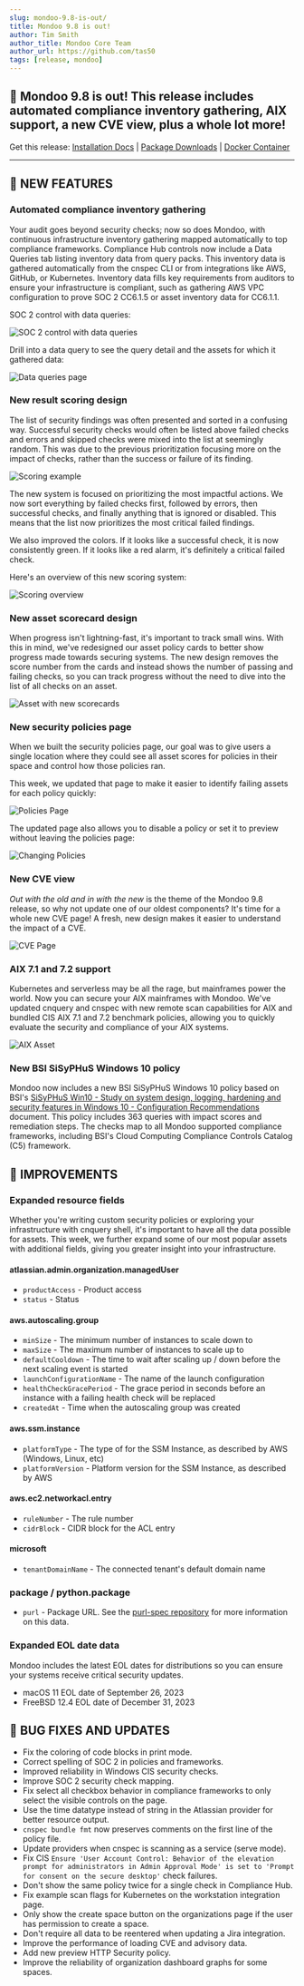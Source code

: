 ```yaml
---
slug: mondoo-9.8-is-out/
title: Mondoo 9.8 is out!
author: Tim Smith
author_title: Mondoo Core Team
author_url: https://github.com/tas50
tags: [release, mondoo]
---
```


## 🥳 Mondoo 9.8 is out! This release includes automated compliance inventory gathering, AIX support, a new CVE view, plus a whole lot more!

Get this release: [Installation Docs](/cnspec/) | [Package Downloads](https://releases.mondoo.com/cnspec/) | [Docker Container](https://hub.docker.com/r/mondoo/cnspec)

---

## 🎉 NEW FEATURES

### Automated compliance inventory gathering

Your audit goes beyond security checks; now so does Mondoo, with continuous infrastructure inventory gathering mapped automatically to top compliance frameworks. Compliance Hub controls now include a Data Queries tab listing inventory data from query packs. This inventory data is gathered automatically from the cnspec CLI or from integrations like AWS, GitHub, or Kubernetes. Inventory data fills key requirements from auditors to ensure your infrastructure is compliant, such as gathering AWS VPC configuration to prove SOC 2 CC6.1.5 or asset inventory data for CC6.1.1.

SOC 2 control with data queries:

![SOC 2 control with data queries](/img/releases/2023-11-21-mondoo-9.8.0-is-out/soc2_control.png)

Drill into a data query to see the query detail and the assets for which it gathered data:

![Data queries page](/img/releases/2023-11-21-mondoo-9.8.0-is-out/data_query.png)

### New result scoring design

The list of security findings was often presented and sorted in a confusing way. Successful security checks would often be listed above failed checks and errors and skipped checks were mixed into the list at seemingly random. This was due to the previous prioritization focusing more on the impact of checks, rather than the success or failure of its finding.

![Scoring example](/img/releases/2023-11-21-mondoo-9.8.0-is-out/scoring_example.png)

The new system is focused on prioritizing the most impactful actions. We now sort everything by failed checks first, followed by errors, then successful checks, and finally anything that is ignored or disabled. This means that the list now prioritizes the most critical failed findings.

We also improved the colors. If it looks like a successful check, it is now consistently green. If it looks like a red alarm, it's definitely a critical failed check.

Here's an overview of this new scoring system:

![Scoring overview](/img/releases/2023-11-21-mondoo-9.8.0-is-out/scoring_overview.png)

### New asset scorecard design

When progress isn't lightning-fast, it's important to track small wins. With this in mind, we've redesigned our asset policy cards to better show progress made towards securing systems. The new design removes the score number from the cards and instead shows the number of passing and failing checks, so you can track progress without the need to dive into the list of all checks on an asset.

![Asset with new scorecards](/img/releases/2023-11-21-mondoo-9.8.0-is-out/score_cards.png)

### New security policies page

When we built the security policies page, our goal was to give users a single location where they could see all asset scores for policies in their space and control how those policies ran.

This week, we updated that page to make it easier to identify failing assets for each policy quickly:

![Policies Page](/img/releases/2023-11-21-mondoo-9.8.0-is-out/policies.png)

The updated page also allows you to disable a policy or set it to preview without leaving the policies page:

![Changing Policies](/img/releases/2023-11-21-mondoo-9.8.0-is-out/policy_changes.png)

### New CVE view

_Out with the old and in with the new_ is the theme of the Mondoo 9.8 release, so why not update one of our oldest components? It's time for a whole new CVE page! A fresh, new design makes it easier to understand the impact of a CVE.

![CVE Page](/img/releases/2023-11-21-mondoo-9.8.0-is-out/cve.png)

### AIX 7.1 and 7.2 support

Kubernetes and serverless may be all the rage, but mainframes power the world. Now you can secure your AIX mainframes with Mondoo. We've updated cnquery and cnspec with new remote scan capabilities for AIX and bundled CIS AIX 7.1 and 7.2 benchmark policies, allowing you to quickly evaluate the security and compliance of your AIX systems.

![AIX Asset](/img/releases/2023-11-21-mondoo-9.8.0-is-out/aix_asset.png)

### New BSI SiSyPHuS Windows 10 policy

Mondoo now includes a new BSI SiSyPHuS Windows 10 policy based on BSI's [SiSyPHuS Win10 - Study on system design, logging, hardening and security features in Windows 10 - Configuration Recommendations](https://www.bsi.bund.de/EN/Service-Navi/Publikationen/Studien/SiSyPHuS_Win10/AP11/SiSyPHuS_AP11_node.html) document. This policy includes 363 queries with impact scores and remediation steps. The checks map to all Mondoo supported compliance frameworks, including BSI's Cloud Computing Compliance Controls Catalog (C5) framework.

## 🧹 IMPROVEMENTS

### Expanded resource fields

Whether you're writing custom security policies or exploring your infrastructure with cnquery shell, it's important to have all the data possible for assets. This week, we further expand some of our most popular assets with additional fields, giving you greater insight into your infrastructure.

#### atlassian.admin.organization.managedUser

- `productAccess` - Product access
- `status` - Status

#### aws.autoscaling.group

- `minSize` - The minimum number of instances to scale down to
- `maxSize` - The maximum number of instances to scale up to
- `defaultCooldown` - The time to wait after scaling up / down before the next scaling event is started
- `launchConfigurationName` - The name of the launch configuration
- `healthCheckGracePeriod` - The grace period in seconds before an instance with a failing health check will be replaced
- `createdAt` - Time when the autoscaling group was created

#### aws.ssm.instance

- `platformType` - The type of for the SSM Instance, as described by AWS (Windows, Linux, etc)
- `platformVersion` - Platform version for the SSM Instance, as described by AWS

#### aws.ec2.networkacl.entry

- `ruleNumber` - The rule number
- `cidrBlock` - CIDR block for the ACL entry

#### microsoft

- `tenantDomainName` - The connected tenant's default domain name

### package / python.package

- `purl` - Package URL. See the [purl-spec repository](https://github.com/package-url/purl-spec) for more information on this data.

### Expanded EOL date data

Mondoo includes the latest EOL dates for distributions so you can ensure your systems receive critical security updates.

- macOS 11 EOL date of September 26, 2023
- FreeBSD 12.4 EOL date of December 31, 2023

## 🐛 BUG FIXES AND UPDATES

- Fix the coloring of code blocks in print mode.
- Correct spelling of SOC 2 in policies and frameworks.
- Improved reliability in Windows CIS security checks.
- Improve SOC 2 security check mapping.
- Fix select all checkbox behavior in compliance frameworks to only select the visible controls on the page.
- Use the time datatype instead of string in the Atlassian provider for better resource output.
- `cnspec bundle fmt` now preserves comments on the first line of the policy file.
- Update providers when cnspec is scanning as a service (serve mode).
- Fix CIS `Ensure 'User Account Control: Behavior of the elevation prompt for administrators in Admin Approval Mode' is set to 'Prompt for consent on the secure desktop'` check failures.
- Don't show the same policy twice for a single check in Compliance Hub.
- Fix example scan flags for Kubernetes on the workstation integration page.
- Only show the create space button on the organizations page if the user has permission to create a space.
- Don't require all data to be reentered when updating a Jira integration.
- Improve the performance of loading CVE and advisory data.
- Add new preview HTTP Security policy.
- Improve the reliability of organization dashboard graphs for some spaces.
